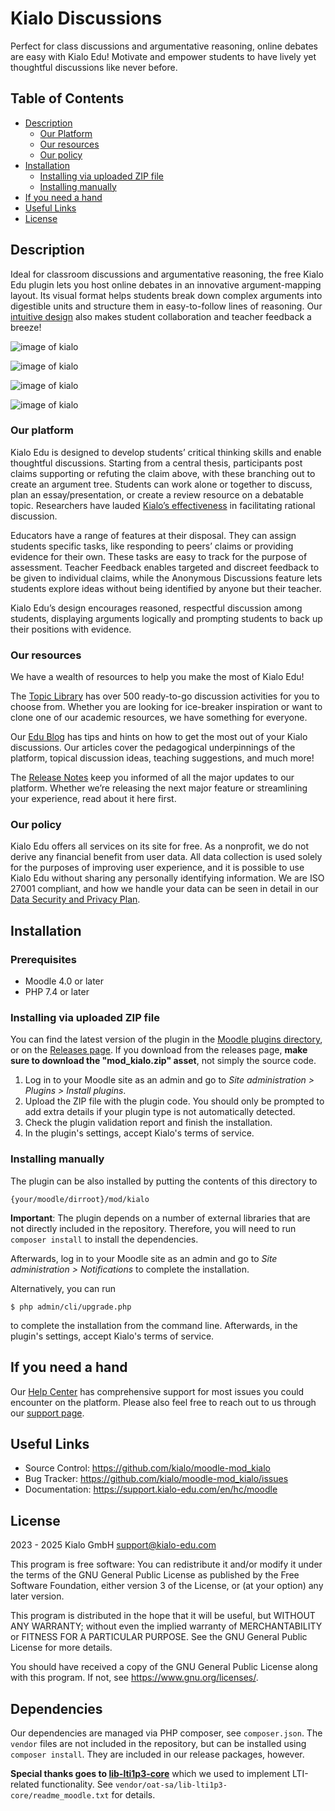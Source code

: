 # Kialo Discussions #

Perfect for class discussions and argumentative reasoning, online debates are easy with Kialo Edu!
Motivate and empower students to have lively yet thoughtful discussions like never before.

## Table of Contents  
- [Description](#description)
    - [Our Platform](#our-platform)
    - [Our resources](#our-resources )
    - [Our policy](#our-policy)
- [Installation](#installation)
    - [Installing via uploaded ZIP file](#installing-via-uploaded-zip-file)
    - [Installing manually](#installing-manually)
- [If you need a hand](#if-you-need-a-hand)
- [Useful Links](#useful-links)
- [License](#license)

## Description ##

Ideal for classroom discussions and argumentative reasoning, the free Kialo Edu plugin lets you host online debates in an innovative argument-mapping layout.
Its visual format helps students break down complex arguments into digestible units and structure them in easy-to-follow lines of reasoning.
Our [intuitive design](https://www.kialo-edu.com/p/eafa94b6-a86f-4540-88f4-2a6250115a26/94696) also makes student collaboration and teacher feedback a breeze!

![image of kialo](images/image3.png)</br>

![image of kialo](images/image4.png)</br>

![image of kialo](images/image2.png)</br>

![image of kialo](images/image1.png)

### Our platform ###

Kialo Edu is designed to develop students’ critical thinking skills and enable thoughtful discussions.
Starting from a central thesis, participants post claims supporting or refuting the claim above, with these branching out to create an argument tree.
Students can work alone or together to discuss, plan an essay/presentation, or create a review resource on a debatable topic.
Researchers have lauded [Kialo’s effectiveness](https://scholar.harvard.edu/dtingley/publications/revolutionizing-teaching-and-research-structured-debate-platform) in facilitating rational discussion. 

Educators have a range of features at their disposal.
They can assign students specific tasks, like responding to peers’ claims or providing evidence for their own.
These tasks are easy to track for the purpose of assessment.
Teacher Feedback enables targeted and discreet feedback to be given to individual claims, while the Anonymous Discussions feature lets students explore ideas without being identified by anyone but their teacher.

Kialo Edu’s design encourages reasoned, respectful discussion among students, displaying arguments logically and prompting students to back up their positions with evidence.

### Our resources ###
We have a wealth of resources to help you make the most of Kialo Edu!

The [Topic Library](https://www.kialo-edu.com/debate-topics-and-argumentative-essay-topics) has over 500 ready-to-go discussion activities for you to choose from.
Whether you are looking for ice-breaker inspiration or want to clone one of our academic resources, we have something for everyone.

Our [Edu Blog](https://blog.kialo-edu.com/) has tips and hints on how to get the most out of your Kialo discussions.
Our articles cover the pedagogical underpinnings of the platform, topical discussion ideas, teaching suggestions, and much more!

The [Release Notes](https://releases.kialo-edu.com/) keep you informed of all the major updates to our platform.
Whether we’re releasing the next major feature or streamlining your experience, read about it here first. 

### Our policy ###
Kialo Edu offers all services on its site for free.
As a nonprofit, we do not derive any financial benefit from user data.
All data collection is used solely for the purposes of improving user experience, and it is possible to use Kialo Edu without sharing any personally identifying information.
We are ISO 27001 compliant, and how we handle your data can be seen in detail in our [Data Security and Privacy Plan](https://support.kialo-edu.com/en/hc/kialo-edu-data-security-and-privacy-plan/).

## Installation ##

### Prerequisites

* Moodle 4.0 or later
* PHP 7.4 or later

### Installing via uploaded ZIP file ###

You can find the latest version of the plugin in the [Moodle plugins directory](https://moodle.org/plugins/mod_kialo),
or on the [Releases page](https://github.com/kialo/moodle-mod_kialo/releases). If you download from the releases page,
**make sure to download the "mod_kialo.zip" asset**, not simply the source code.

1. Log in to your Moodle site as an admin and go to _Site administration >
   Plugins > Install plugins_.
2. Upload the ZIP file with the plugin code. You should only be prompted to add
   extra details if your plugin type is not automatically detected.
3. Check the plugin validation report and finish the installation.
4. In the plugin's settings, accept Kialo's terms of service.

### Installing manually ###

The plugin can be also installed by putting the contents of this directory to

    {your/moodle/dirroot}/mod/kialo

**Important**: The plugin depends on a number of external libraries that are not directly included in the repository. Therefore, you will need to run `composer install` to install the dependencies.

Afterwards, log in to your Moodle site as an admin and go to _Site administration >
Notifications_ to complete the installation.

Alternatively, you can run

    $ php admin/cli/upgrade.php

to complete the installation from the command line. 
Afterwards, in the plugin's settings, accept Kialo's terms of service.

## If you need a hand ##
Our [Help Center](https://support.kialo-edu.com/en/) has comprehensive support for most issues you could encounter on the platform.
Please also feel free to reach out to us through our [support page](https://support.kialo-edu.com/en/contact/).

## Useful Links ##
- Source Control: https://github.com/kialo/moodle-mod_kialo
- Bug Tracker: https://github.com/kialo/moodle-mod_kialo/issues
- Documentation: https://support.kialo-edu.com/en/hc/moodle

## License ##

2023 - 2025 Kialo GmbH <support@kialo-edu.com>

This program is free software: You can redistribute it and/or modify it under
the terms of the GNU General Public License as published by the Free Software
Foundation, either version 3 of the License, or (at your option) any later
version.

This program is distributed in the hope that it will be useful, but WITHOUT ANY
WARRANTY; without even the implied warranty of MERCHANTABILITY or FITNESS FOR A
PARTICULAR PURPOSE.
See the GNU General Public License for more details.

You should have received a copy of the GNU General Public License along with
this program.
If not, see <https://www.gnu.org/licenses/>.

## Dependencies ##

Our dependencies are managed via PHP composer, see `composer.json`.
The `vendor` files are not included in the repository, but can be installed using `composer install`.
They are included in our release packages, however.

**Special thanks goes to [lib-lti1p3-core](https://github.com/oat-sa/lib-lti1p3-core)** 
which we used to implement LTI-related functionality. 
See `vendor/oat-sa/lib-lti1p3-core/readme_moodle.txt` for details.
